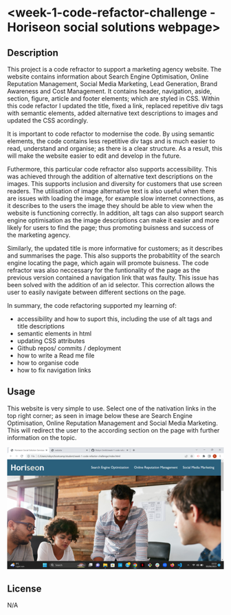 # <week-1-code-refactor-challenge - Horiseon social solutions webpage>

## Description

This project is a code refractor to support a marketing agency website. The website contains information about Search Engine Optimisation, Online Reputation Management, Social Media Marketing, Lead Generation, Brand Awareness and Cost Management. It contains header, navigation, aside, section, figure, article and footer elements; which are styled in CSS. Within this code refactor I updated the title, fixed a link, replaced repetitive div tags with semantic elements, added alternative text descriptions to images and updated the CSS acordingly. 

It is important to code refactor to modernise the code. By using semantic elements, the code contains less repetitive div tags and is much easier to read, understand and organise; as there is a clear structure. As a result, this will make the website easier to edit and develop in the future.

Futhermore, this particular code refractor also supports accessibility. This was achieved through the addition of alternative text descriptions on the images. This supports inclusion and diversity for customers that use screen readers. The utilisation of image alternative text is also useful when there are issues with loading the image, for example slow internet connections, as it describes to the users the image they should be able to view when the website is functioning correctly. In addition, alt tags can also support search engine optimisation as the image descriptions can make it easier and more likely for users to find the page; thus promoting buisness and success of the marketing agency. 

Similarly, the updated title is more informative for customers; as it describes and summarises the page. This also supports the probabitlity of the search engine locating the page, which again will promote buisness. The code refractor was also neccessary for the funtionality of the page as the previous version contained a navigation link that was faulty. This issue has been solved with the addition of an id selector. This correction allows the user to easily navigate between different sections on the page.

In summary, the code refactoring supported my learning of:
- accessibility and how to suport this, including the use of alt tags and title descriptions
- semantic elements in html
- updating CSS attributes
- Github repos/ commits / deployment
- how to write a Read me file
- how to organise code
- how to fix navigation links

## Usage

This website is very simple to use. Select one of the nativation links in the top right corner; as seen in image below these are Search Engine Optimisation, Online Reputation Management and Social Media Marketing. This will redirect the user to the according section on the page with further information on the topic. 


![The Horiseon webpage](/assets/images/screenshot-horiseon-webpage.png)



## License
N/A